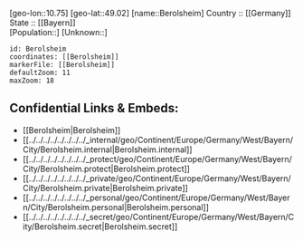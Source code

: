 ﻿---
location: [49.02,10.75] 
mapzoom: [7,12] 
mapmarker: city 
type: City
tags:
- geo/City


SpocWebEntityId: 29143
isDeleted: false
confidential: public

---
[geo-lon::10.75] 
[geo-lat::49.02] 
[name::Berolsheim] 
Country :: [[Germany]]  
State :: [[Bayern]]  
[Population::] 
[Unknown::] 


```leaflet
id: Berolsheim
coordinates: [[Berolsheim]] 
markerFile: [[Berolsheim]] 
defaultZoom: 11 
maxZoom: 18
```


## Confidential Links & Embeds: 
- [[Berolsheim|Berolsheim]]  
- [[../../../../../../../../_internal/geo/Continent/Europe/Germany/West/Bayern/City/Berolsheim.internal|Berolsheim.internal]] 
- [[../../../../../../../../_protect/geo/Continent/Europe/Germany/West/Bayern/City/Berolsheim.protect|Berolsheim.protect]] 
- [[../../../../../../../../_private/geo/Continent/Europe/Germany/West/Bayern/City/Berolsheim.private|Berolsheim.private]] 
- [[../../../../../../../../_personal/geo/Continent/Europe/Germany/West/Bayern/City/Berolsheim.personal|Berolsheim.personal]] 
- [[../../../../../../../../_secret/geo/Continent/Europe/Germany/West/Bayern/City/Berolsheim.secret|Berolsheim.secret]] 
